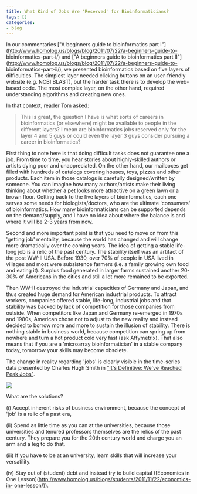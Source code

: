 ```yaml
---
title: What Kind of Jobs Are 'Reserved' for Bioinformaticians?
tags: []
categories:
- blog
---
```

In our commentaries ["A beginners guide to bioinformatics part
I"](http://www.homolog.us/blogs/blog/2011/07/22/a-beginners-guide-to-
bioinformatics-part-i/) and ["A beginners guide to bioinformatics part
II"](http://www.homolog.us/blogs/blog/2011/07/22/a-beginners-guide-to-
bioinformatics-part-ii/), we presented bioinformatics based on five layers of
difficulties. The simplest layer needed clicking buttons on an user-friendly
website (e.g. NCBI BLAST), but the harder task there is to develop the web-
based code. The most complex layer, on the other hand, required understanding
algorithms and creating new ones.
<!--more-->

In that context, reader Tom asked:

> This is great, the question I have is what sorts of careers in
bioinformatics (or elsewhere) might be available to people in the different
layers? I mean are bioinformatics jobs reserved only for the layer 4 and 5
guys or could even the layer 3 guys consider pursuing a career in
bioinformatics?

First thing to note here is that doing difficult tasks does not guarantee one
a job. From time to time, you hear stories about highly-skilled authors or
artists dying poor and unappreciated. On the other hand, our mailboxes get
filled with hundreds of catalogs covering houses, toys, pizzas and other
products. Each item in those catalogs is carefully designed/written by
someone. You can imagine how many authors/artists make their living thinking
about whether a pet looks more attractive on a green lawn or a brown floor.
Getting back to the five layers of bioinformatics, each one serves some needs
for biologists/doctors, who are the ultimate 'consumers' of bioinformatics.
How many bioinformaticians can be supported depends on the demand/supply, and
I have no idea about where the balance is and where it will be 2-3 years from
now.

Second and more important point is that you need to move on from this 'getting
job' mentality, because the world has changed and will change more
dramatically over the coming years. The idea of getting a stable life-long job
is a relic of the past century. The stability itself was an artifact of the
post WW-II USA. Before 1930, over 70% of people in USA lived in villages and
most were subsistence farmers (i.e. a family growing own food and eating it).
Surplus food generated in larger farms sustained another 20-30% of Americans
in the cities and still a lot more remained to be exported.

Then WW-II destroyed the industrial capacities of Germany and Japan, and thus
created huge demand for American industrial products. To attract workers,
companies offered stable, life-long, industrial jobs and that stability was
backed by lack of competition for those companies from outside. When
competitors like Japan and Germany re-emerged in 1970s and 1980s, American
chose not to adjust to the new reality and instead decided to borrow more and
more to sustain the illusion of stability. There is nothing stable in business
world, because competition can spring up from nowhere and turn a hot product
cold very fast (ask Affymetrix). That also means that if you are a 'microarray
bioinformatician' in a stable company today, tomorrow your skills may become
obsolete.

The change in reality regarding 'jobs' is clearly visible in the time-series
data presented by Charles Hugh Smith in ["It's Definitive: We've Reached Peak
Jobs"](http://www.oftwominds.com/blogoct13/peak-jobs10-13.html).

![](http://www.oftwominds.com/photos2013/3-10employment1.png)

What are the solutions?

(i) Accept inherent risks of business environment, because the concept of
'job' is a relic of a past era,

(ii) Spend as little time as you can at the universities, because those
universities and tenured professors themselves are the relics of the past
century. They prepare you for the 20th century world and charge you an arm and
a leg to do that.

(iii) If you have to be at an university, learn skills that will increase your
versatility.

(iv) Stay out of (student) debt and instead try to build capital ([Economics
in One Lesson](http://www.homolog.us/blogs/students/2011/11/22/economics-in-
one-lesson/)).

